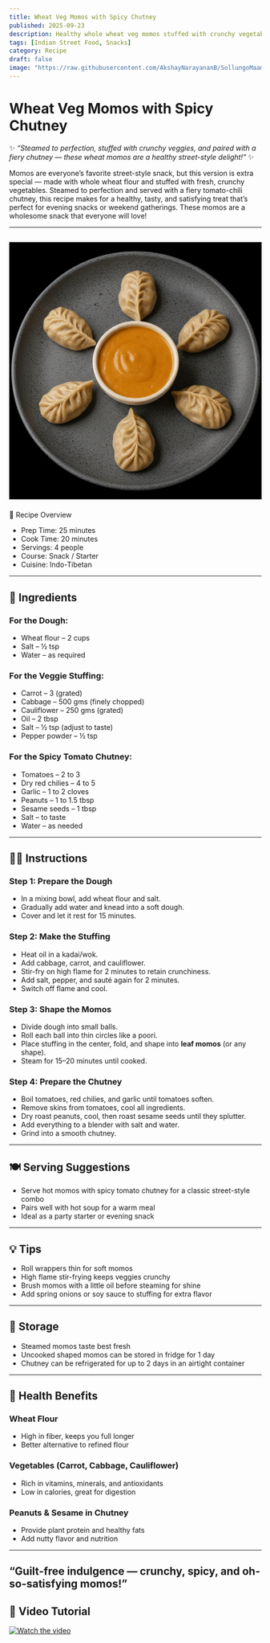```yaml
---
title: Wheat Veg Momos with Spicy Chutney  
published: 2025-09-23  
description: Healthy whole wheat veg momos stuffed with crunchy vegetables and served with a fiery tomato-chili chutney. A guilt-free, delicious snack perfect for evenings or parties!  
tags: [Indian Street Food, Snacks]  
category: Recipe  
draft: false  
image: "https://raw.githubusercontent.com/AkshayNarayananB/SollungoMaami/master/images/wheatmomos.png"  
---
```


# Wheat Veg Momos with Spicy Chutney  

✨ *“Steamed to perfection, stuffed with crunchy veggies, and paired with a fiery chutney — these wheat momos are a healthy street-style delight!”* ✨  

Momos are everyone’s favorite street-style snack, but this version is extra special — made with whole wheat flour and stuffed with fresh, crunchy vegetables. Steamed to perfection and served with a fiery tomato-chili chutney, this recipe makes for a healthy, tasty, and satisfying treat that’s perfect for evening snacks or weekend gatherings. These momos are a wholesome snack that everyone will love!
  

---
![wheatmomos](https://raw.githubusercontent.com/AkshayNarayananB/SollungoMaami/master/images/wheatmomos.png)  
---

📖 Recipe Overview

- Prep Time: 25 minutes
- Cook Time: 20 minutes
- Servings: 4 people
- Course: Snack / Starter
- Cuisine: Indo-Tibetan

---
## 🛒 Ingredients  

### For the Dough:  
- Wheat flour – 2 cups  
- Salt – ½ tsp  
- Water – as required  

### For the Veggie Stuffing:  
- Carrot – 3 (grated)  
- Cabbage – 500 gms (finely chopped)  
- Cauliflower – 250 gms (grated)  
- Oil – 2 tbsp  
- Salt – ½ tsp (adjust to taste)  
- Pepper powder – ½ tsp  

### For the Spicy Tomato Chutney:  
- Tomatoes – 2 to 3  
- Dry red chilies – 4 to 5  
- Garlic – 1 to 2 cloves  
- Peanuts – 1 to 1.5 tbsp  
- Sesame seeds – 1 tbsp  
- Salt – to taste  
- Water – as needed  

---

## 👩‍🍳 Instructions  

### Step 1: Prepare the Dough  
- In a mixing bowl, add wheat flour and salt.  
- Gradually add water and knead into a soft dough.  
- Cover and let it rest for 15 minutes.  

### Step 2: Make the Stuffing  
- Heat oil in a kadai/wok.  
- Add cabbage, carrot, and cauliflower.  
- Stir-fry on high flame for 2 minutes to retain crunchiness.  
- Add salt, pepper, and sauté again for 2 minutes.  
- Switch off flame and cool.  

### Step 3: Shape the Momos  
- Divide dough into small balls.  
- Roll each ball into thin circles like a poori.  
- Place stuffing in the center, fold, and shape into **leaf momos** (or any shape).  
- Steam for 15–20 minutes until cooked.  

### Step 4: Prepare the Chutney  
- Boil tomatoes, red chilies, and garlic until tomatoes soften.  
- Remove skins from tomatoes, cool all ingredients.  
- Dry roast peanuts, cool, then roast sesame seeds until they splutter.  
- Add everything to a blender with salt and water.  
- Grind into a smooth chutney.  

---

## 🍽️ Serving Suggestions  

- Serve hot momos with spicy tomato chutney for a classic street-style combo  
- Pairs well with hot soup for a warm meal  
- Ideal as a party starter or evening snack  

---

## 💡 Tips  

- Roll wrappers thin for soft momos  
- High flame stir-frying keeps veggies crunchy  
- Brush momos with a little oil before steaming for shine  
- Add spring onions or soy sauce to stuffing for extra flavor  

---

## 🧊 Storage  

- Steamed momos taste best fresh  
- Uncooked shaped momos can be stored in fridge for 1 day  
- Chutney can be refrigerated for up to 2 days in an airtight container  

---

## 🌿 Health Benefits  

### Wheat Flour  
- High in fiber, keeps you full longer  
- Better alternative to refined flour  

### Vegetables (Carrot, Cabbage, Cauliflower)  
- Rich in vitamins, minerals, and antioxidants  
- Low in calories, great for digestion  

### Peanuts & Sesame in Chutney  
- Provide plant protein and healthy fats  
- Add nutty flavor and nutrition  

---
“Guilt-free indulgence — crunchy, spicy, and oh-so-satisfying momos!”  
---

## 🎥 Video Tutorial  

[![Watch the video](https://img.youtube.com/vi/yourvideoid/0.jpg)](https://youtu.be/yourvideoid)  
